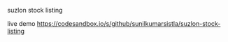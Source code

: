 suzlon stock listing

live demo https://codesandbox.io/s/github/sunilkumarsistla/suzlon-stock-listing

